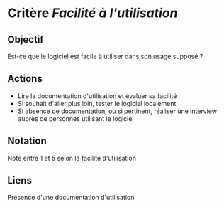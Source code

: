 # Critère *Facilité à l'utilisation*

## Objectif
Est-ce que le logiciel est facile à utiliser dans son usage supposé ? 

## Actions
- Lire la documentation d'utilisation et évaluer sa facilité 
- Si souhait d'aller plus loin, tester le logiciel localement
- Si absence de documentation, ou si pertinent, réaliser une interview auprès de personnes utilisant le logiciel
      
## Notation
Note entre 1 et 5 selon la facilité d'utilisation

## Liens
Présence d'une documentation d'utilisation
